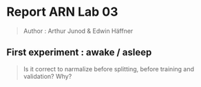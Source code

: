 # Report ARN Lab 03

> Author : Arthur Junod & Edwin Häffner



## First experiment : awake / asleep

> Is it correct to narmalize before splitting, before training and validation? Why?


